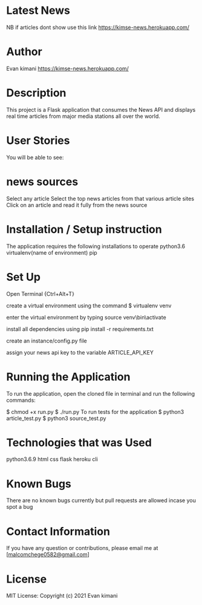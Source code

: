 # Latest News
NB if articles dont show use this link https://kimse-news.herokuapp.com/
# Author
Evan kimani
https://kimse-news.herokuapp.com/

# Description
This project is a Flask application that consumes the News API and displays real time articles from major media stations all over the world. 

# User Stories
You will be able to see:

# news sources
Select any article
Select the top news articles from that various article sites
Click on an article and read it fully from the news source
# Installation / Setup instruction
The application requires the following installations to operate
python3.6
virtualenv(name of environment)
pip
# Set Up
Open Terminal {Ctrl+Alt+T}

create a virtual environment using the command $ virtualenv venv

enter the virtual environment by typing source venv\bin\activate

install all dependencies using pip install -r requirements.txt

create an instance/config.py file

assign your news api key to the variable ARTICLE_API_KEY

# Running the Application
To run the application, open the cloned file in terminal and run the following commands:

  $ chmod +x run.py
  $ ./run.py
To run tests for the application $ python3 article_test.py $ python3 source_test.py

# Technologies that was Used
python3.6.9
html
css
flask
heroku cli
# Known Bugs
There are no known bugs currently but pull requests are allowed incase you spot a bug
# Contact Information
If you have any question or contributions, please email me at [malcomchege0582@gmail.com]

# License
MIT License:
Copyright (c) 2021 Evan kimani